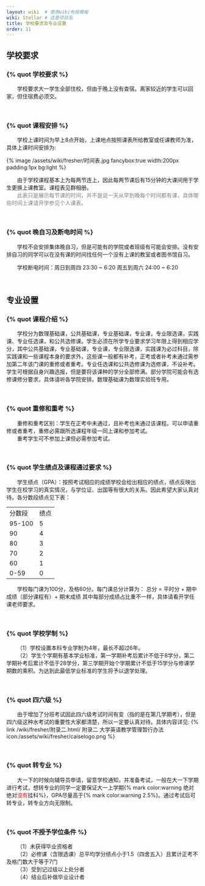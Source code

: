 ```yaml
---
layout: wiki  # 使用wiki布局模板
wiki: Stellar # 这是项目名
title: 学校要求及专业设置
order: 11
---
```


## 学校要求

### 

###  {% quot 学校要求 %}

<div class="tag-plugin note">
<div class="body">
        <p>&emsp;&emsp;学校要求大一学生全部住校，但由于晚上没有查宿。离家较近的学生可以回家，但住宿费必须交。</p>
    </div>
</div>

</br>

###  {% quot 课程安排 %}

<div class="tag-plugin note">
<div class="body">
        <p>&emsp;&emsp;学校上课时间为早上8点开始，上课地点按照课表所给教室或任课教师为准，具体上课时间安排为:</p>
    </div>
    {% image /assets/wiki/fresher/时间表.jpg  fancybox:true width:200px padding:1px bg:light %}
    <div class="body">
        <p>&emsp;&emsp;由于学校课程基本上为每两节连上，因此每两节课后有15分钟的大课间用于学生更换上课教室。课程表见群相册。</br>&emsp;&emsp;<font color=gray style="">此表只是展示每节课的时间，并不是说一天从早到晚每个时间都有课，具体哪些时间上课请开学参见个人课表。</font></p>
    </div>
</div>

</br>

###  {% quot 晚自习及断电时间 %}

<div class="tag-plugin note">
<div class="body">
        <p>&emsp;&emsp;学校不会安排集体晚自习，但是可能有的学院或者班级有可能会安排。没有安排自习的同学可以在没有课的时间找任何一个没有上课的教室或者图书馆自习。</p>
    </div>
</div>
<div class="tag-plugin note">
<div class="body">
        <p>&emsp;&emsp;学校断电时间：周日到周四 23:30 ~ 6:20 周五到周六 24:00 ~ 6:20</p>
    </div>
</div>

</br>

## 专业设置

###  {% quot 课程介绍 %}

<div class="tag-plugin note">
<div class="body">
        <p>&emsp;&emsp;学校分为数理基础课，公共基础课，专业基础课，专业课，专业限选课，实践课、专业任选课，和公共选修课。学生必须在所学专业要求学习年限上得到相应学分，其中公共基础课，专业基础课，专业课，专业限选课，实践课为必过科目，除实践课和一些课程本身的要求外，这些课一般都有补考，正考或者补考未通过需参加第二年该门课的重修或者重考。专业任选课和公共选修课为选修课，不设补考。学生可根据自身兴趣选报，但是要将该课种的学分全部修满。部分学院可能会有选修课修分要求，具体请听各学院安排。数理基础课为数理实验班专用。</p>
    </div>
</div>

</br>

###  {% quot 重修和重考 %}

<div class="tag-plugin note">
<div class="body">
        <p>&emsp;&emsp;重修和重考区别：学生在正考中未通过，且补考也未通过该课程。可以申请重修或者重考，重修必需跟所选课程年级一同上课和参加考试。</br>&emsp;&emsp;重考学生可不参加上课但必需参加考试。</p>
    </div>
</div>

</br>

###  {% quot 学生绩点及课程通过要求 %}

<div class="tag-plugin note">
<div class="body">
        <p>&emsp;&emsp;学生绩点（GPA）：按照考试相应的成绩学校会给出相应的绩点，绩点反映出学生在校学习的真实情况，与学位证、出国等有很大的关系。因此希望大家认真对待。各分数段绩点见下表：</p>
    </div>
<table><tr><td>分数段<td>绩点</tr>
<tr><td>95-100<td>5</tr>
<tr><td>90<td>4</tr>
<tr><td>80<td>3</tr>
<tr><td>70<td>2</tr>
<tr><td>60<td>1</tr>
<tr><td>0-59<td>0</tr>
</table>
</div>
<div class="tag-plugin note">
<div class="body">
        <p>&emsp;&emsp;学校每门课为100分，及格60分。每门课总分计算为： 总分 = 平时分 + 期中成绩（部分课程有）+ 期末成绩 其中每部分成绩占比重不一样，具体请看开学任课老师要求。</p>
    </div>
</div>



</br>

###  {% quot 学校学制 %}

<div class="tag-plugin note">
<div class="body">
        <p>&emsp;&emsp;（1）学校设置本科专业学制为4年，最长不超过6年。</br>
&emsp;&emsp;（2）学生个学期有基本学业标准，第一学期补考后累计不低于8学分，第二学期补考后累计不低于28学分，第三学期开始个学期累计不低于15学分与修课学期数的乘积。为达到此最低学业标准的学生将予以退学处理。
</p>
    </div>
</div>

</br>

###  {% quot 四六级 %}

<div class="tag-plugin note">
<div class="body">
        <p>&emsp;&emsp;由于增加了分班考试因此四六级考试时间有变（指的是在第几学期考），但是四六级这种水考试的重要性大家都清楚，所以一定要认真对待。具体内容详见: {% link /wiki/fresher/附录二.html/ 附录二 大学英语教学管理暂行办法  icon:/assets/wiki/fresher/caiselogo.png  %}</p>
    </div>
</div>

</br>

###  {% quot 转专业 %}

<div class="tag-plugin note">
<div class="body">
        <p>&emsp;&emsp;大一下的时候向辅导员申请，留意学校通知，并准备考试，一般在大一下学期进行考试，想转专业的同学一定要保证大一上学期{% mark color:warning 绝对绝对<font color=red>没有</font>挂科%}，GPA尽量高于{% mark color:warning 2.5%}。通过考试后可转专业，转专业方向无限制。</p>
    </div>
</div>

</br>

###  {% quot 不授予学位条件 %}

<div class="tag-plugin note">
<div class="body">
        <p>&emsp;&emsp;（1）未获得毕业资格者</br>
&emsp;&emsp;（2）必修课（含限选课）总平均学分绩点小于1.5（四舍五入）且累计正考不及格门数大于等于7门</br>
&emsp;&emsp;（3）受到记过级以上处分者</br>
&emsp;&emsp;（4）结业后补做毕业设计者</br>
</p>
    </div>
</div>

</br>


